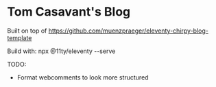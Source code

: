 # Tom Casavant's Blog

Built on top of https://github.com/muenzpraeger/eleventy-chirpy-blog-template


Build with: npx @11ty/eleventy --serve


TODO:
- Format webcomments to look more structured

